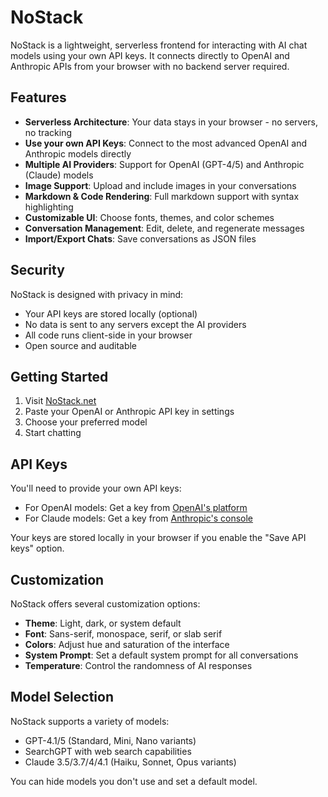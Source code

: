 # NoStack

NoStack is a lightweight, serverless frontend for interacting with AI chat models using your own API keys. It connects directly to OpenAI and Anthropic APIs from your browser with no backend server required.

## Features

- **Serverless Architecture**: Your data stays in your browser - no servers, no tracking
- **Use your own API Keys**: Connect to the most advanced OpenAI and Anthropic models directly
- **Multiple AI Providers**: Support for OpenAI (GPT-4/5) and Anthropic (Claude) models
- **Image Support**: Upload and include images in your conversations
- **Markdown & Code Rendering**: Full markdown support with syntax highlighting
- **Customizable UI**: Choose fonts, themes, and color schemes
- **Conversation Management**: Edit, delete, and regenerate messages
- **Import/Export Chats**: Save conversations as JSON files

## Security

NoStack is designed with privacy in mind:
- Your API keys are stored locally (optional)
- No data is sent to any servers except the AI providers
- All code runs client-side in your browser
- Open source and auditable

## Getting Started

1. Visit [NoStack.net](https://nostack.net)
2. Paste your OpenAI or Anthropic API key in settings
3. Choose your preferred model
4. Start chatting

## API Keys

You'll need to provide your own API keys:
- For OpenAI models: Get a key from [OpenAI's platform](https://platform.openai.com/api-keys)
- For Claude models: Get a key from [Anthropic's console](https://console.anthropic.com/settings/keys)

Your keys are stored locally in your browser if you enable the "Save API keys" option.

## Customization

NoStack offers several customization options:
- **Theme**: Light, dark, or system default
- **Font**: Sans-serif, monospace, serif, or slab serif
- **Colors**: Adjust hue and saturation of the interface
- **System Prompt**: Set a default system prompt for all conversations
- **Temperature**: Control the randomness of AI responses

## Model Selection

NoStack supports a variety of models:
- GPT-4.1/5 (Standard, Mini, Nano variants)
- SearchGPT with web search capabilities
- Claude 3.5/3.7/4/4.1 (Haiku, Sonnet, Opus variants)

You can hide models you don't use and set a default model.
